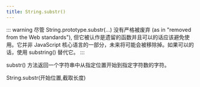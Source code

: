 ```yaml
---
title: String.substr()
---
```


::: warning
 尽管 String.prototype.substr(…) 没有严格被废弃 (as in "removed from the Web standards"), 但它被认作是遗留的函数并且可以的话应该避免使用。它并非 JavaScript 核心语言的一部分，未来将可能会被移除掉。如果可以的话，使用 substring() 替代它。
:::

substr() 方法返回一个字符串中从指定位置开始到指定字符数的字符。

String.substr(开始位置,截取长度)